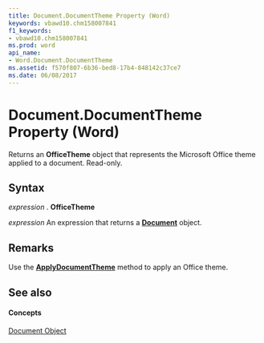 ```yaml
---
title: Document.DocumentTheme Property (Word)
keywords: vbawd10.chm158007841
f1_keywords:
- vbawd10.chm158007841
ms.prod: word
api_name:
- Word.Document.DocumentTheme
ms.assetid: f570f807-6b36-bed8-17b4-848142c37ce7
ms.date: 06/08/2017
---
```



# Document.DocumentTheme Property (Word)

Returns an  **OfficeTheme** object that represents the Microsoft Office theme applied to a document. Read-only.


## Syntax

 _expression_ . **OfficeTheme**

 _expression_ An expression that returns a **[Document](Word.Document.md)** object.


## Remarks

Use the  **[ApplyDocumentTheme](Word.ApplyDocumentTheme.md)** method to apply an Office theme.


## See also


#### Concepts


[Document Object](Word.Document.md)


